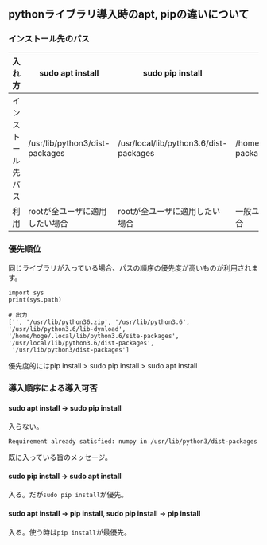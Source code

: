 ## pythonライブラリ導入時のapt, pipの違いについて

### インストール先のパス

|入れ方  |sudo apt install  |sudo pip install  |pip install  |
| - | - | - | - |
|インストール先パス  |/usr/lib/python3/dist-packages  |/usr/local/lib/python3.6/dist-packages  |/home/hoge/.local/lib/python3.6/site-packages/  |
|利用  |rootが全ユーザに適用したい場合  |rootが全ユーザに適用したい場合  |一般ユーザが自分の身を対象に使う場合  |

### 優先順位
同じライブラリが入っている場合、パスの順序の優先度が高いものが利用されます。
```
import sys
print(sys.path)
```
```
# 出力
['', '/usr/lib/python36.zip', '/usr/lib/python3.6', '/usr/lib/python3.6/lib-dynload', 
'/home/hoge/.local/lib/python3.6/site-packages', '/usr/local/lib/python3.6/dist-packages',
 '/usr/lib/python3/dist-packages']
```
優先度的にはpip install > sudo pip install > sudo apt install

### 導入順序による導入可否
#### sudo apt install → sudo pip install
入らない。

`Requirement already satisfied: numpy in /usr/lib/python3/dist-packages`

既に入っている旨のメッセージ。

#### sudo pip install → sudo apt install
入る。だが`sudo pip install`が優先。

#### sudo apt install → pip install, sudo pip install → pip install
入る。使う時は`pip install`が最優先。
